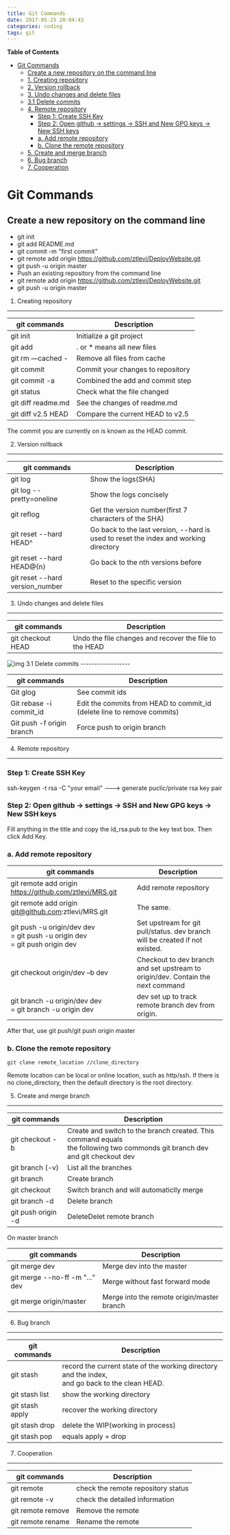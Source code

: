 ```yaml
---
title: Git Commands
date: 2017-05-25 20:04:43
categories: coding
tags: git
---
```


<!-- markdown-toc start - Don't edit this section. Run M-x markdown-toc-generate-toc again -->

**Table of Contents**

- [Git Commands](#git-commands)
  - [Create a new repository on the command line](#create-a-new-repository-on-the-command-line)
  - [1. Creating repository](#1-creating-repository)
  - [2. Version rollback](#2-version-rollback)
  - [3. Undo changes and delete files](#3-undo-changes-and-delete-files)
  - [3.1 Delete commits](#31-delete-commits)
  - [4. Remote repository](#4-remote-repository)
    - [Step 1: Create SSH Key](#step-1-create-ssh-key)
    - [Step 2: Open github -> settings -> SSH and New GPG keys -> New SSH keys](#step-2-open-github---settings---ssh-and-new-gpg-keys---new-ssh-keys)
    - [a. Add remote repository](#a-add-remote-repository)
    - [b. Clone the remote repository](#b-clone-the-remote-repository)
  - [5. Create and merge branch](#5-create-and-merge-branch)
  - [6. Bug branch](#6-bug-branch)
  - [7. Cooperation](#7-cooperation)

<!-- markdown-toc end -->

<!--more-->

# Git Commands

## Create a new repository on the command line

- git init
- git add README.md
- git commit -m "first commit"
- git remote add origin <https://github.com/ztlevi/DeployWebsite.git>
- git push -u origin master
- Push an existing repository from the command line
- git remote add origin <https://github.com/ztlevi/DeployWebsite.git>
- git push -u origin master

1. Creating repository

---

| git commands       | Description                       |
| ------------------ | --------------------------------- |
| git init           | Initialize a git project          |
| git add <filename> | . or \* means all new files       |
| git rm —cached -   | Remove all files from cache       |
| git commit         | Commit your changes to repository |
| git commit -a      | Combined the add and commit step  |
| git status         | Check what the file changed       |
| git diff readme.md | See the changes of readme.md      |
| git diff v2.5 HEAD | Compare the current HEAD to v2.5  |

The commit you are currently on is known as the HEAD commit.

2. Version rollback

---

| git commands                    | Description                                                                          |
| ------------------------------- | ------------------------------------------------------------------------------------ |
| git log                         | Show the logs(SHA)                                                                   |
| git log --pretty=oneline        | Show the logs concisely                                                              |
| git reflog                      | Get the version number(first 7 characters of the SHA)                                |
| git reset --hard HEAD^          | Go back to the last version, --hard is used to reset the index and working directory |
| git reset --hard HEAD@{n}       | Go back to the nth versions before                                                   |
| git reset --hard version_number | Reset to the specific version                                                        |

3. Undo changes and delete files

---

| git commands                 | Description                                            |
| ---------------------------- | ------------------------------------------------------ |
| git checkout HEAD <filename> | Undo the file changes and recover the file to the HEAD |

<img src="https://ww1.sinaimg.cn/large/006tNc79gy1fd8dh32mgwj31960q041o.jpg" alt="img" title="image title"/>
3.1 Delete commits
------------------

| git commands              | Description                                                             |
| ------------------------- | ----------------------------------------------------------------------- |
| Git glog                  | See commit ids                                                          |
| Git rebase -i commit_id   | Edit the commits from HEAD to commit_id (delete line to remove commits) |
| Git push -f origin branch | Force push to origin branch                                             |

4. Remote repository

---

### Step 1: Create SSH Key

ssh-keygen -t rsa -C "your email" ---> generate puclic/private rsa key pair

### Step 2: Open github -> settings -> SSH and New GPG keys -> New SSH keys

Fill anything in the title and copy the id_rsa.pub to the key text box. Then click Add Key.

### a. Add remote repository

| git commands                                                                     | Description                                                                     |
| -------------------------------------------------------------------------------- | ------------------------------------------------------------------------------- |
| git remote add origin <https://github.com/ztlevi/MRS.git>                        | Add remote repository                                                           |
| git remote add origin git@github.com:ztlevi/MRS.git                              | The same.                                                                       |
| git push -u origin/dev dev <br>= git push -u origin dev<br>= git push origin dev | Set upstream for git pull/status. dev branch will be created if not existed.    |
| git checkout origin/dev –b dev                                                   | Checkout to dev branch and set upstream to origin/dev. Contain the next command |
| git branch -u origin/dev dev <br>= git branch -u origin dev                      | dev set up to track remote branch dev from origin.                              |

After that, use git push/git push origin master

### b. Clone the remote repository

`git clone remote_location //clone_directory`

Remote location can be local or online location, such as http/ssh. If there is no clone_directory,
then the default directory is the root directory.

5. Create and merge branch

---

| git commands                     | Description                                                                                                                     |
| -------------------------------- | ------------------------------------------------------------------------------------------------------------------------------- |
| git checkout -b <name>           | Create and switch to the branch created. This command equals<br> the following two commonds git branch dev and git checkout dev |
| git branch (-v)                  | List all the branches                                                                                                           |
| git branch <name>                | Create branch                                                                                                                   |
| git checkout <name>              | Switch branch and will automaticlly merge                                                                                       |
| git branch -d <name>             | Delete branch                                                                                                                   |
| git push origin -d <branch name> | DeleteDelet remote branch                                                                                                       |

On master branch

| git commands                   | Description                                |
| ------------------------------ | ------------------------------------------ |
| git merge dev                  | Merge dev into the master                  |
| git merge --no-ff -m "..." dev | Merge without fast forward mode            |
| git merge origin/master        | Merge into the remote origin/master branch |

6. Bug branch

---

| git commands    | Description                                                                                         |
| --------------- | --------------------------------------------------------------------------------------------------- |
| git stash       | record the current state of the working directory and the index, <br>and go back to the clean HEAD. |
| git stash list  | show the working directory                                                                          |
| git stash apply | recover the working directory                                                                       |
| git stash drop  | delete the WIP(working in process)                                                                  |
| git stash pop   | equals apply + drop                                                                                 |

7. Cooperation

---

| git commands                  | Description                        |
| ----------------------------- | ---------------------------------- |
| git remote                    | check the remote repository status |
| git remote -v                 | check the detailed information     |
| git remote remove <name>      | Remove the remote                  |
| git remote rename <old> <new> | Rename the remote                  |
